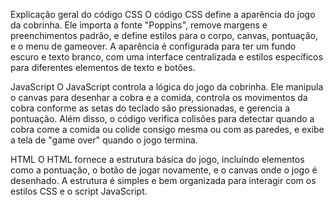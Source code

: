 Explicação geral do código
CSS
O código CSS define a aparência do jogo da cobrinha. Ele importa a fonte "Poppins", remove margens e preenchimentos padrão, e define estilos para o corpo, canvas, pontuação, e o menu de gameover. A aparência é configurada para ter um fundo escuro e texto branco, com uma interface centralizada e estilos específicos para diferentes elementos de texto e botões.

JavaScript
O JavaScript controla a lógica do jogo da cobrinha. Ele manipula o canvas para desenhar a cobra e a comida, controla os movimentos da cobra conforme as setas do teclado são pressionadas, e gerencia a pontuação. Além disso, o código verifica colisões para detectar quando a cobra come a comida ou colide consigo mesma ou com as paredes, e exibe a tela de "game over" quando o jogo termina.

HTML
O HTML fornece a estrutura básica do jogo, incluindo elementos como a pontuação, o botão de jogar novamente, e o canvas onde o jogo é desenhado. A estrutura é simples e bem organizada para interagir com os estilos CSS e o script JavaScript.

